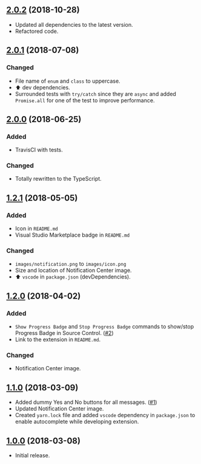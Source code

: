 ## [2.0.2](https://github.com/svipben/vscode-notification-tester/releases/tag/2.0.2) (2018-10-28)

- Updated all dependencies to the latest version.
- Refactored code.

## [2.0.1](https://github.com/svipben/vscode-notification-tester/releases/tag/2.0.1) (2018-07-08)

### Changed

- File name of `enum` and `class` to uppercase.
- ⬆️ dev dependencies.
- Surrounded tests with `try/catch` since they are `async` and added `Promise.all` for one of the test to improve performance.

## [2.0.0](https://github.com/svipben/vscode-notification-tester/releases/tag/2.0.0) (2018-06-25)

### Added

- TravisCI with tests.

### Changed

- Totally rewritten to the TypeScript.

## [1.2.1](https://github.com/svipben/vscode-notification-tester/releases/tag/1.2.1) (2018-05-05)

### Added

- Icon in `README.md`
- Visual Studio Marketplace badge in `README.md`

### Changed

- `images/notification.png` to `images/icon.png`
- Size and location of Notification Center image.
- ⬆️ `vscode` in `package.json` (devDependencies).

## [1.2.0](https://github.com/svipben/vscode-notification-tester/releases/tag/1.2.0) (2018-04-02)

### Added

- `Show Progress Badge` and `Stop Progress Badge` commands to show/stop Progress Badge in Source Control. ([#2](https://github.com/svipben/vscode-notification-tester/issues/2))
- Link to the extension in `README.md`.

### Changed

- Notification Center image.

## [1.1.0](https://github.com/svipben/vscode-notification-tester/releases/tag/1.1.0) (2018-03-09)

- Added dummy Yes and No buttons for all messages. ([#1](https://github.com/svipben/vscode-notification-tester/issues/1))
- Updated Notification Center image.
- Created `yarn.lock` file and added `vscode` dependency in `package.json` to enable autocomplete while developing extension.

## [1.0.0](https://github.com/svipben/vscode-notification-tester/releases/tag/1.0.0) (2018-03-08)

- Initial release.
